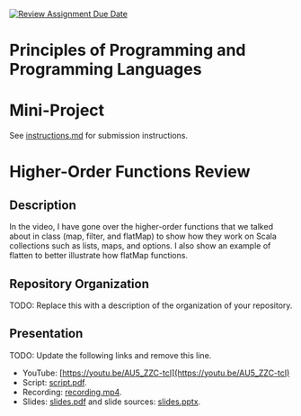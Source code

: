 [![Review Assignment Due Date](https://classroom.github.com/assets/deadline-readme-button-22041afd0340ce965d47ae6ef1cefeee28c7c493a6346c4f15d667ab976d596c.svg)](https://classroom.github.com/a/skJdUf3s)
# Principles of Programming and Programming Languages
# Mini-Project

See [instructions.md](instructions.md) for submission instructions.

# Higher-Order Functions Review

## Description

In the video, I have gone over the higher-order functions that we talked about in class (map, filter, and flatMap) to show how they work on Scala collections such as lists, maps, and options. I also show an example of flatten to better illustrate how flatMap functions. 
## Repository Organization

TODO: Replace this with a description of the organization of your repository.

## Presentation

TODO: Update the following links and remove this line.

- YouTube: [https://youtu.be/AU5_ZZC-tcI](https://youtu.be/AU5_ZZC-tcI)
- Script: [script.pdf](script.pdf).
- Recording: [recording.mp4](recording.mp4).
- Slides: [slides.pdf](slides.pdf) and slide sources: [slides.pptx](slides.pptx).
